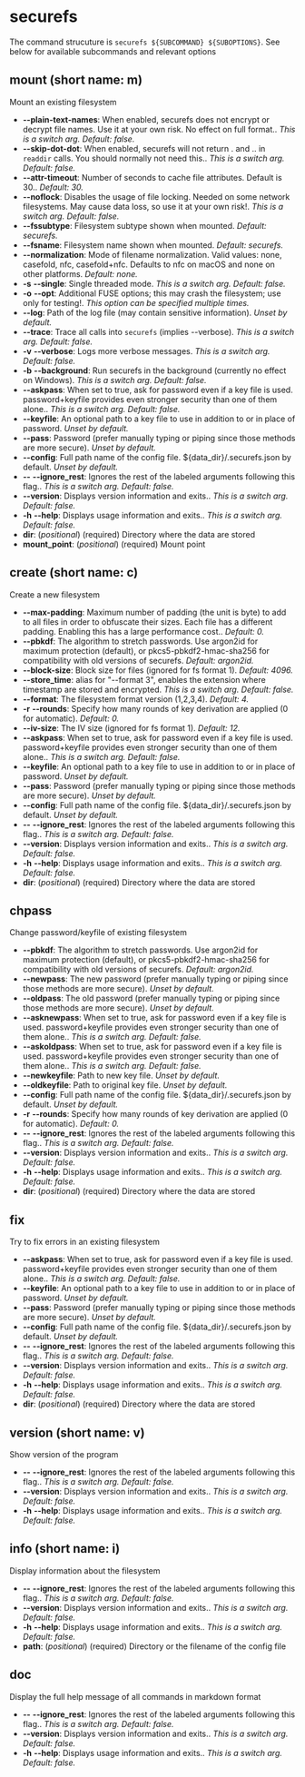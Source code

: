 # securefs
The command strucuture is `securefs ${SUBCOMMAND} ${SUBOPTIONS}`.
See below for available subcommands and relevant options

## mount (short name: m)
Mount an existing filesystem

- **--plain-text-names**: When enabled, securefs does not encrypt or decrypt file names. Use it at your own risk. No effect on full format.. *This is a switch arg. Default: false.*
- **--skip-dot-dot**: When enabled, securefs will not return . and .. in `readdir` calls. You should normally not need this.. *This is a switch arg. Default: false.*
- **--attr-timeout**: Number of seconds to cache file attributes. Default is 30.. *Default: 30.*
- **--noflock**: Disables the usage of file locking. Needed on some network filesystems. May cause data loss, so use it at your own risk!. *This is a switch arg. Default: false.*
- **--fssubtype**: Filesystem subtype shown when mounted. *Default: securefs.*
- **--fsname**: Filesystem name shown when mounted. *Default: securefs.*
- **--normalization**: Mode of filename normalization. Valid values: none, casefold, nfc, casefold+nfc. Defaults to nfc on macOS and none on other platforms. *Default: none.*
- **-s** **--single**: Single threaded mode. *This is a switch arg. Default: false.*
- **-o** **--opt**: Additional FUSE options; this may crash the filesystem; use only for testing!. *This option can be specified multiple times.*
- **--log**: Path of the log file (may contain sensitive information). *Unset by default.*
- **--trace**: Trace all calls into `securefs` (implies --verbose). *This is a switch arg. Default: false.*
- **-v** **--verbose**: Logs more verbose messages. *This is a switch arg. Default: false.*
- **-b** **--background**: Run securefs in the background (currently no effect on Windows). *This is a switch arg. Default: false.*
- **--askpass**: When set to true, ask for password even if a key file is used. password+keyfile provides even stronger security than one of them alone.. *This is a switch arg. Default: false.*
- **--keyfile**: An optional path to a key file to use in addition to or in place of password. *Unset by default.*
- **--pass**: Password (prefer manually typing or piping since those methods are more secure). *Unset by default.*
- **--config**: Full path name of the config file. ${data_dir}/.securefs.json by default. *Unset by default.*
- **--** **--ignore_rest**: Ignores the rest of the labeled arguments following this flag.. *This is a switch arg. Default: false.*
- **--version**: Displays version information and exits.. *This is a switch arg. Default: false.*
- **-h** **--help**: Displays usage information and exits.. *This is a switch arg. Default: false.*
- **dir**: (*positional*) (required)  Directory where the data are stored
- **mount_point**: (*positional*) (required)  Mount point
## create (short name: c)
Create a new filesystem

- **--max-padding**: Maximum number of padding (the unit is byte) to add to all files in order to obfuscate their sizes. Each file has a different padding. Enabling this has a large performance cost.. *Default: 0.*
- **--pbkdf**: The algorithm to stretch passwords. Use argon2id for maximum protection (default), or pkcs5-pbkdf2-hmac-sha256 for compatibility with old versions of securefs. *Default: argon2id.*
- **--block-size**: Block size for files (ignored for fs format 1). *Default: 4096.*
- **--store_time**: alias for "--format 3", enables the extension where timestamp are stored and encrypted. *This is a switch arg. Default: false.*
- **--format**: The filesystem format version (1,2,3,4). *Default: 4.*
- **-r** **--rounds**: Specify how many rounds of key derivation are applied (0 for automatic). *Default: 0.*
- **--iv-size**: The IV size (ignored for fs format 1). *Default: 12.*
- **--askpass**: When set to true, ask for password even if a key file is used. password+keyfile provides even stronger security than one of them alone.. *This is a switch arg. Default: false.*
- **--keyfile**: An optional path to a key file to use in addition to or in place of password. *Unset by default.*
- **--pass**: Password (prefer manually typing or piping since those methods are more secure). *Unset by default.*
- **--config**: Full path name of the config file. ${data_dir}/.securefs.json by default. *Unset by default.*
- **--** **--ignore_rest**: Ignores the rest of the labeled arguments following this flag.. *This is a switch arg. Default: false.*
- **--version**: Displays version information and exits.. *This is a switch arg. Default: false.*
- **-h** **--help**: Displays usage information and exits.. *This is a switch arg. Default: false.*
- **dir**: (*positional*) (required)  Directory where the data are stored
## chpass
Change password/keyfile of existing filesystem

- **--pbkdf**: The algorithm to stretch passwords. Use argon2id for maximum protection (default), or pkcs5-pbkdf2-hmac-sha256 for compatibility with old versions of securefs. *Default: argon2id.*
- **--newpass**: The new password (prefer manually typing or piping since those methods are more secure). *Unset by default.*
- **--oldpass**: The old password (prefer manually typing or piping since those methods are more secure). *Unset by default.*
- **--asknewpass**: When set to true, ask for password even if a key file is used. password+keyfile provides even stronger security than one of them alone.. *This is a switch arg. Default: false.*
- **--askoldpass**: When set to true, ask for password even if a key file is used. password+keyfile provides even stronger security than one of them alone.. *This is a switch arg. Default: false.*
- **--newkeyfile**: Path to new key file. *Unset by default.*
- **--oldkeyfile**: Path to original key file. *Unset by default.*
- **--config**: Full path name of the config file. ${data_dir}/.securefs.json by default. *Unset by default.*
- **-r** **--rounds**: Specify how many rounds of key derivation are applied (0 for automatic). *Default: 0.*
- **--** **--ignore_rest**: Ignores the rest of the labeled arguments following this flag.. *This is a switch arg. Default: false.*
- **--version**: Displays version information and exits.. *This is a switch arg. Default: false.*
- **-h** **--help**: Displays usage information and exits.. *This is a switch arg. Default: false.*
- **dir**: (*positional*) (required)  Directory where the data are stored
## fix
Try to fix errors in an existing filesystem

- **--askpass**: When set to true, ask for password even if a key file is used. password+keyfile provides even stronger security than one of them alone.. *This is a switch arg. Default: false.*
- **--keyfile**: An optional path to a key file to use in addition to or in place of password. *Unset by default.*
- **--pass**: Password (prefer manually typing or piping since those methods are more secure). *Unset by default.*
- **--config**: Full path name of the config file. ${data_dir}/.securefs.json by default. *Unset by default.*
- **--** **--ignore_rest**: Ignores the rest of the labeled arguments following this flag.. *This is a switch arg. Default: false.*
- **--version**: Displays version information and exits.. *This is a switch arg. Default: false.*
- **-h** **--help**: Displays usage information and exits.. *This is a switch arg. Default: false.*
- **dir**: (*positional*) (required)  Directory where the data are stored
## version (short name: v)
Show version of the program

- **--** **--ignore_rest**: Ignores the rest of the labeled arguments following this flag.. *This is a switch arg. Default: false.*
- **--version**: Displays version information and exits.. *This is a switch arg. Default: false.*
- **-h** **--help**: Displays usage information and exits.. *This is a switch arg. Default: false.*
## info (short name: i)
Display information about the filesystem

- **--** **--ignore_rest**: Ignores the rest of the labeled arguments following this flag.. *This is a switch arg. Default: false.*
- **--version**: Displays version information and exits.. *This is a switch arg. Default: false.*
- **-h** **--help**: Displays usage information and exits.. *This is a switch arg. Default: false.*
- **path**: (*positional*) (required)  Directory or the filename of the config file
## doc
Display the full help message of all commands in markdown format

- **--** **--ignore_rest**: Ignores the rest of the labeled arguments following this flag.. *This is a switch arg. Default: false.*
- **--version**: Displays version information and exits.. *This is a switch arg. Default: false.*
- **-h** **--help**: Displays usage information and exits.. *This is a switch arg. Default: false.*

